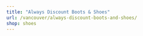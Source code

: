 ```yaml
---
title: "Always Discount Boots & Shoes"
url: /vancouver/always-discount-boots-and-shoes/
shop: shoes
---
```

